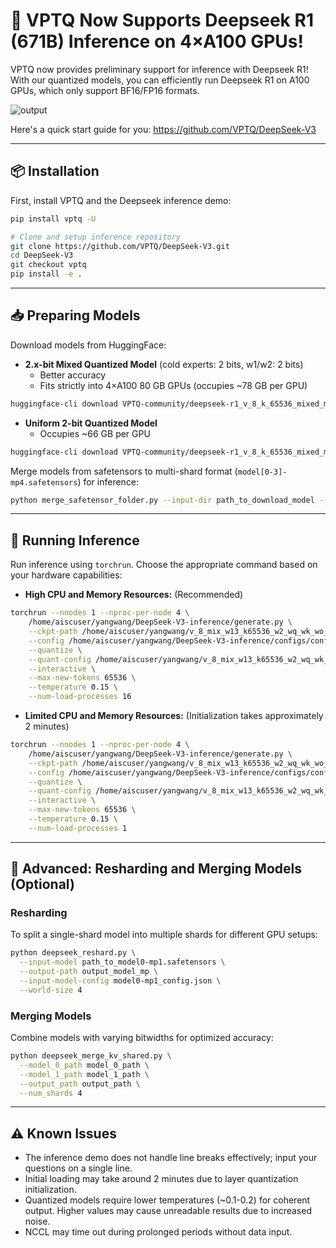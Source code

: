 # 🚀 VPTQ Now Supports Deepseek R1 (671B) Inference on 4×A100 GPUs!

VPTQ now provides preliminary support for inference with Deepseek R1! With our quantized models, you can efficiently run Deepseek R1 on A100 GPUs, which only support BF16/FP16 formats.

![output](https://github.com/user-attachments/assets/b2e229e0-db6a-4cfd-94fe-4bbf8050457e)


Here's a quick start guide for you:
https://github.com/VPTQ/DeepSeek-V3

---

## 📦 Installation

First, install VPTQ and the Deepseek inference demo:

```bash
pip install vptq -U

# Clone and setup inference repository
git clone https://github.com/VPTQ/DeepSeek-V3.git
cd DeepSeek-V3
git checkout vptq
pip install -e .
```

---

## 📥 Preparing Models

Download models from HuggingFace:

- **2.x-bit Mixed Quantized Model** (cold experts: 2 bits, w1/w2: 2 bits)
  - Better accuracy
  - Fits strictly into 4×A100 80 GB GPUs (occupies ~78 GB per GPU)

```bash
huggingface-cli download VPTQ-community/deepseek-r1_v_8_k_65536_mixed_mp4 --num-works 32
```

- **Uniform 2-bit Quantized Model**
  - Occupies ~66 GB per GPU

```bash
huggingface-cli download VPTQ-community/deepseek-r1_v_8_k_65536_mixed_mp4 --num-works 32
```

Merge models from safetensors to multi-shard format (`model[0-3]-mp4.safetensors`) for inference:

```bash
python merge_safetensor_folder.py --input-dir path_to_download_model --output-dir path_to_merged_model
```

---

## 🚦 Running Inference

Run inference using `torchrun`. Choose the appropriate command based on your hardware capabilities:

- **High CPU and Memory Resources:** (Recommended)

```bash
torchrun --nnodes 1 --nproc-per-node 4 \
    /home/aiscuser/yangwang/DeepSeek-V3-inference/generate.py \
    --ckpt-path /home/aiscuser/yangwang/v_8_mix_w13_k65536_w2_wq_wk_wo_dyn_shared_k_65536_256_mp4/ \
    --config /home/aiscuser/yangwang/DeepSeek-V3-inference/configs/config_671B.json \
    --quantize \
    --quant-config /home/aiscuser/yangwang/v_8_mix_w13_k65536_w2_wq_wk_wo_dyn_shared_k_65536_256_mp4/config.json \
    --interactive \
    --max-new-tokens 65536 \
    --temperature 0.15 \
    --num-load-processes 16
```

- **Limited CPU and Memory Resources:**
  (Initialization takes approximately 2 minutes)

```bash
torchrun --nnodes 1 --nproc-per-node 4 \
    /home/aiscuser/yangwang/DeepSeek-V3-inference/generate.py \
    --ckpt-path /home/aiscuser/yangwang/v_8_mix_w13_k65536_w2_wq_wk_wo_dyn_shared_k_65536_256_mp4/ \
    --config /home/aiscuser/yangwang/DeepSeek-V3-inference/configs/config_671B.json \
    --quantize \
    --quant-config /home/aiscuser/yangwang/v_8_mix_w13_k65536_w2_wq_wk_wo_dyn_shared_k_65536_256_mp4/config.json \
    --interactive \
    --max-new-tokens 65536 \
    --temperature 0.15 \
    --num-load-processes 1
```

---

## 🔧 Advanced: Resharding and Merging Models (Optional)

### Resharding

To split a single-shard model into multiple shards for different GPU setups:

```bash
python deepseek_reshard.py \
  --input-model path_to_model0-mp1.safetensors \
  --output-path output_model_mp \
  --input-model-config model0-mp1_config.json \
  --world-size 4
```

### Merging Models

Combine models with varying bitwidths for optimized accuracy:

```bash
python deepseek_merge_kv_shared.py \
  --model_0_path model_0_path \
  --model_1_path model_1_path \
  --output_path output_path \
  --num_shards 4
```

---

## ⚠️ Known Issues

- The inference demo does not handle line breaks effectively; input your questions on a single line.
- Initial loading may take around 2 minutes due to layer quantization initialization.
- Quantized models require lower temperatures (~0.1-0.2) for coherent output. Higher values may cause unreadable results due to increased noise.
- NCCL may time out during prolonged periods without data input.

